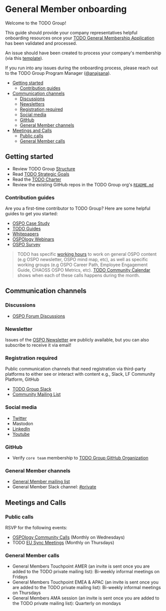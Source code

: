 # General Member onboarding

Welcome to the TODO Group!

This guide should provide your company representatives helpful onboarding
resources once your [TODO General Membership Application](https://joinnow.todogroup.org/)
has been validated and processed.

An issue should have been created to process your company's membership (via this [template](/.github/ISSUE_TEMPLATE/onboarding-general-member.md)).

If you run into any issues during the onboarding process, please reach out to the TODO Group Program Manager ([@anajsana][todo-pm]).

- [Getting started](#getting-started)
  - [Contribution guides](#contribution-guides)
- [Communication channels](#communication-channels)
  - [Discussions](#discussions)
  - [Newsletters](#newsletters)
  - [Registration required](#registration-required)
  - [Social media](#social-media)
  - [GitHub](#github)
  - [General Member channels](#general-member-channels)
- [Meetings and Calls](#meetings-and-calls)
  - [Public calls](#public-calls)
  - [General Member calls](#general-member-calls)

<!--
TODO: Publish this info on the website to de-duplicate content
-->

## Getting started

- Review TODO Group [Structure](https://github.com/todogroup/governance/blob/main/TODO%20Structure/structure-mindmap.md#todo-groups-structure)
- Read [TODO Strategic Goals](https://github.com/todogroup/governance/blob/main/goals.md)
- Read the [TODO Charter](https://github.com/todogroup/governance/blob/main/CHARTER.adoc)
- Review the existing GitHub repos in the TODO Group org's [`README.md`](https://github.com/todogroup)

### Contribution guides

Are you a first-time contributor to TODO Group?
Here are some helpful guides to get you started:

- [OSPO Case Study](https://todogroup.org/guides/casestudies/todo-contribution-guidelines/)
- [TODO Guides](https://todogroup.org/guides/todo-guides-contribution-guidelines/)
- [Whitepapers](https://todogroup.org/guides/whitepaper-guidelines/)
- [OSPOlogy Webinars](https://github.com/todogroup/ospology/tree/main/meetings#what-are-ospology-monthly-meetings)
- [OSPO Survey](https://github.com/todogroup/osposurvey/tree/master/2022#how-to-contribute)

> TODO has specific [working hours](https://github.com/todogroup/working-hours) to work on general OSPO content (e.g OSPO newsletter, OSPO mind map, etc), as well as specific working groups (e.g OSPO Career Path, Employee Engagement Guide, CHAOSS OSPO Metrics, etc). [TODO Community Calendar](https://todogroup.org/community/) shows when each of these calls happens during the month.

## Communication channels

### Discussions

- [OSPO Forum Discussions](https://github.com/todogroup/ospology/discussions)

### Newsletter

Issues of the [OSPO Newsletter](https://ospo-news.ghost.io/) are
publicly available, but you can also subscribe to receive it via email!

### Registration required

Public communication channels that need registration via third-party platforms
to either see or interact with content e.g., Slack, LF Community Platform, GitHub

- [TODO Group Slack](https://slack.todogroup.org/)
- [Community Mailing List](https://docs.google.com/forms/d/e/1FAIpQLSeU0YGM_IJ6gY8E5IIiwXKD_FZi3kAVc4E9_-3dtTDyKMSjdA/viewform)

### Social media

- [Twitter](https://twitter.com/todogroup)
- Mastodon
- [LinkedIn](https://www.linkedin.com/company/todo-group/)
- [Youtube](https://www.youtube.com/@ospology)

### GitHub

- Verify `core team` membership to [TODO Group GitHub Organization](https://github.com/orgs/todogroup/people)

### General Member channels

- [General Member mailing list](https://groups.google.com/g/private-todogroup)
- General Member Slack channel: [#private](https://thetodogroup.slack.com/archives/G5TBGTX29)

## Meetings and Calls

### Public calls

RSVP for the following events:

- [OSPOlogy Community Calls](https://community.linuxfoundation.org/todo-group/) (Monthly on Wednesdays)
- TODO [EU Sync Meetings](https://community.linuxfoundation.org/todo-group-europe/) (Monthly on Thursdays)

### General Member calls

- General Members Touchpoint AMER (an invite is sent once you are added to the TODO private mailing list): Bi-weekly informal meetings on Fridays
- General Members Touchpoint EMEA & APAC (an invite is sent once you are added to the TODO private mailing list): Bi-weekly informal meetings on Thursdays
- General Members AMA session (an invite is sent once you are added to the TODO private mailing list): Quarterly on mondays

[todo-pm]: https://github.com/anajsana
